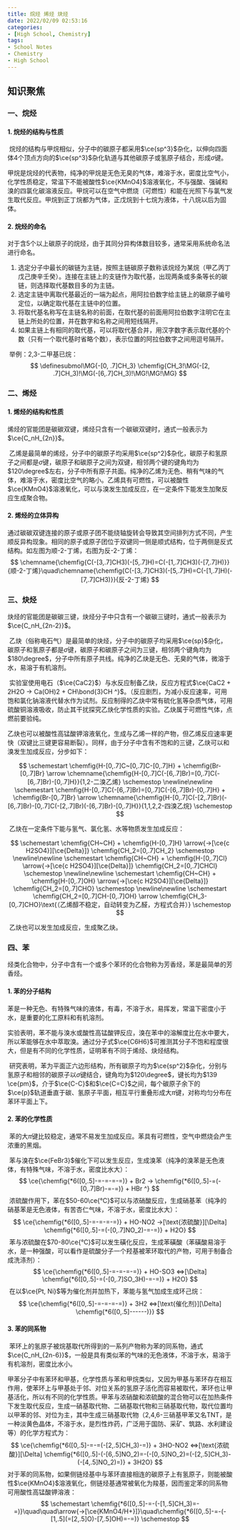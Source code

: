 ```yaml
---
title: 烷烃 烯烃 炔烃
date: 2022/02/09 02:53:16
categories:
- [High School, Chemistry]
tags:
- School Notes
- Chemistry
- High School
---
```


## 知识聚焦

### 一、烷烃

#### 1. 烷烃的结构与性质

​	烷烃的结构与甲烷相似，分子中的碳原子都采用$\ce{sp^3}$杂化，以伸向四面体4个顶点方向的$\ce{sp^3}$杂化轨道与其他碳原子或氢原子结合，形成$\sigma$键。

​	甲烷是烷烃的代表物，纯净的甲烷是无色无臭的气体，难溶于水，密度比空气小，化学性质稳定，常温下不能被酸性$\ce{KMnO4}$溶液氧化，不与强酸、强碱和溴的四氯化碳溶液反应。甲烷可以在空气中燃烧（可燃性）和能在光照下与氯气发生取代反应。甲烷到正丁烷都为气体，正戊烷到十七烷为液体，十八烷以后为固体。

#### 2. 烷烃的命名

​	对于含5个以上碳原子的烷烃，由于其同分异构体数目较多，通常采用系统命名法进行命名。

1. 选定分子中最长的碳链为主链，按照主链碳原子数称该烷烃为某烷（甲乙丙丁戊己庚辛壬癸）。连接在主链上的支链作为取代基，出现两条或多条等长的碳链，则选择取代基数目多的为主链。
2. 选定主链中离取代基最近的一端为起点，用阿拉伯数字给主链上的碳原子编号定位，以确定取代基在主链中的位置。
3. 将取代基名称写在主链名称的前面，在取代基的前面用阿拉伯数字注明它在主链上所处的位置，并在数字和名称之间用短线隔开。
4. 如果主链上有相同的取代基，可以将取代基合并，用汉字数字表示取代基的个数（只有一个取代基时省略个数），表示位置的阿拉伯数字之间用逗号隔开。

​	举例：2,3-二甲基已烷：
$$
\definesubmol\MG{-[0, .7]CH_3}
\chemfig{CH_3!\MG(-[2, .7]CH_3)!\MG(-[6,.7]CH_3)!\MG!\MG!\MG}
$$

### 二、烯烃

#### 1. 烯烃的结构和性质

​	烯烃的官能团是碳碳双键，烯烃只含有一个碳碳双键时，通式一般表示为$\ce{C_nH_{2n}}$。

​	乙烯是最简单的烯烃，分子中的碳原子均采用$\ce{sp^2}$杂化，碳原子和氢原子之间都是$\sigma$键，碳原子和碳原子之间为双键，相邻两个键的键角均为$120\degree$左右，分子中所有原子共面。纯净的乙烯为无色、稍有气味的气体，难溶于水，密度比空气的略小。乙烯具有可燃性，可以被酸性$\ce{KMnO4}$溶液氧化，可以与溴发生加成反应，在一定条件下能发生加聚反应生成聚合物。

#### 2. 烯烃的立体异构

​	通过碳碳双键连接的原子或原子团不能绕轴旋转会导致其空间排列方式不同，产生顺反异构现象。相同的原子或原子团位于双键同一侧是顺式结构，位于两侧是反式结构。如左图为顺-2-丁烯，右图为反-2-丁烯：
$$
\chemname{\chemfig{C(-[3,.7]CH3)(-[5,.7]H)=C(-[1,.7]CH3)(-[7,.7]H)}}{顺-2-丁烯}\quad\chemname{\chemfig{C(-[3,.7]CH3)(-[5,.7]H)=C(-[1,.7]H)(-[7,.7]CH3)}}{反-2-丁烯}
$$

### 三、炔烃

​	炔烃的官能团是碳碳三键，炔烃分子中只含有一个碳碳三键时，通式一般表示为$\ce{C_nH_{2n-2}}$。

​	乙炔（俗称电石气）是最简单的炔烃，分子中的碳原子均采用$\ce{sp}$杂化，碳原子和氢原子都是$\sigma$键，碳原子和碳原子之间为三键，相邻两个键角均为$180\degree$，分子中所有原子共线。纯净的乙炔是无色、无臭的气体，微溶于水，易溶于有机溶剂。

​	实验室使用电石（$\ce{CaC2}$）与水反应制备乙炔，反应方程式$\ce{CaC2 + 2H2O -> Ca(OH)2 + CH\bond{3}CH ^}$。（反应剧烈，为减小反应速率，可用饱和氯化钠溶液代替水作为试剂。反应制得的乙炔中常有硫化氢等杂质气体，可用硫酸铜溶液吸收，防止其干扰探究乙炔化学性质的实验。乙炔属于可燃性气体，点燃前要验纯。

​	乙炔也可以被酸性高锰酸钾溶液氧化，生成与乙烯一样的产物，但乙烯反应速率更快（双键比三键更容易断裂）。同样，由于分子中含有不饱和的三键，乙炔可以和溴发生加成反应，分步如下：

$$
\schemestart
\chemfig{H-[0,.7]C~[0,.7]C-[0,.7]H} + \chemfig{Br-[0,.7]Br} \arrow \chemname{\chemfig{H-[0,.7]C(-[6,.7]Br)=[0,.7]C(-[6,.7]Br)-[0,.7]H}}{1,2-二溴乙烯}
\schemestop
\newline\newline
\schemestart
\chemfig{H-[0,.7]C(-[6,.7]Br)=[0,.7]C(-[6,.7]Br)-[0,.7]H} + \chemfig{Br-[0,.7]Br} \arrow \chemname{\chemfig{H-[0,.7]C(-[2,.7]Br)(-[6,.7]Br)-[0,.7]C(-[2,.7]Br)(-[6,.7]Br)-[0,.7]H}}{1,1,2,2-四溴乙烷}
\schemestop
$$


​	乙炔在一定条件下能与氢气、氯化氢、水等物质发生加成反应：

$$
\schemestart
\chemfig{CH~CH} + \chemfig{H-[0,.7]H} \arrow{->[\ce{c H2SO4}][\ce{Delta}]} \chemfig{CH_2=[0,.7]CH_2}
\schemestop
\newline\newline
\schemestart
\chemfig{CH~CH} + \chemfig{H-[0,.7]Cl} \arrow{->[\ce{c H2SO4}][\ce{Delta}]} \chemfig{CH_2=[0,.7]CHCl}
\schemestop
\newline\newline
\schemestart
\chemfig{CH~CH} + \chemfig{H-[0,.7]OH} \arrow{->[\ce{c H2SO4}][\ce{Delta}]} \chemfig{CH_2=[0,.7]CHO}
\schemestop
\newline\newline
\schemestart
\chemfig{CH_2=[0,.7]CH-[0,.7]OH} \arrow \chemfig{CH_3-[0,.7]CHO}\text{（乙烯醇不稳定，自动转变为乙醛，方程式合并）}
\schemestop
$$

​	乙炔也可以发生加成反应，生成聚乙炔。

### 四、苯

​	烃类化合物中，分子中含有一个或多个苯环的化合物称为芳香烃，苯是最简单的芳香烃。

#### 1. 苯的分子结构

​	苯是一种无色、有特殊气味的液体，有毒，不溶于水，易挥发，常温下密度小于水，是重要的化工原料和有机溶剂。

​	实验表明，苯不能与溴水或酸性高锰酸钾反应，溴在苯中的溶解度比在水中要大，所以苯能够在水中萃取溴。通过分子式$\ce{C6H6}$可推测其分子不饱和程度很大，但是有不同的化学性质，证明苯有不同于烯烃、炔烃结构。

​	研究表明，苯为平面正六边形结构，所有碳原子均为$\ce{sp^2}$杂化，分别与氢原子和相邻的碳原子以$\sigma$键结合，键角均为$120\degree$，键长均为$139 \ce{pm}$，介于$\ce{C-C}$和$\ce{C=C}$之间，每个碳原子余下的$\ce{p}$轨道垂直于碳、氢原子平面，相互平行重叠形成大$\pi$键，对称均匀分布在苯环平面上下。

#### 2. 苯的化学性质

​	苯的大$\pi$键比较稳定，通常不易发生加成反应。苯具有可燃性，空气中燃烧会产生浓重的黑烟。

​	苯与溴在$\ce{FeBr3}$催化下可以发生反应，生成溴苯（纯净的溴苯是无色液体，有特殊气味，不溶于水，密度比水大）：
$$
\ce{\chemfig{*6([0,.5]-=-=-=-=)} + Br2 -> \chemfig{*6([0,.5]-=(-[0,.7]Br)-=-=)} + HBr ^}
$$
​	浓硫酸作用下，苯在$50-60\ce{°C}$可以与浓硝酸反应，生成硝基苯（纯净的硝基苯是无色液体，有苦杏仁气味，不溶于水，密度比水大）：
$$
\ce{\chemfig{*6([0,.5]-=-=-=-=)} + HO-NO2 ->[\text{浓硫酸}][\Delta] \chemfig{*6([0,.5]-=(-[0,.7]NO_2)-=-=)} + H2O}
$$
​	苯与浓硫酸在$70-80\ce{°C}$可以发生磺化反应，生成苯磺酸（苯磺酸易溶于水，是一种强酸，可以看作是硫酸分子一个羟基被苯环取代的产物，可用于制备合成洗涤剂）：
$$
\ce{\chemfig{*6([0,.5]-=-=-=-=)} + HO-SO3 <=>[\Delta] \chemfig{*6([0,.5]-=(-[0,.7]SO_3H)-=-=)} + H2O}
$$
​	在以$\ce{Pt, Ni}$等为催化剂并加热下，苯能与氢气加成生成环己烷：
$$
\ce{\chemfig{*6([0,.5]-=-=-=-=)} + 3H2 <=>[\text{催化剂}][\Delta] \chemfig{*6([0,.5]------)}}
$$

#### 3. 苯的同系物

​	苯环上的氢原子被烷基取代所得到的一系列产物称为苯的同系物，通式$\ce{C_nH_{2n-6}}$，一般是具有类似苯的气味的无色液体，不溶于水，易溶于有机溶剂，密度比水小。

​	甲苯分子中有苯环和甲基，化学性质与苯和甲烷类似，又因为甲基与苯环存在相互作用，使苯环上与甲基处于邻、对位关系的氢原子活化而容易被取代，苯环也让甲基活化，所以有不同的化学性质。甲苯与浓硝酸和浓硫酸的混合物可以在加热条件下发生取代反应，生成一硝基取代物、二硝基取代物和三硝基取代物，取代位置均以甲苯的邻、对位为主，其中生成三硝基取代物（2,4,6-三硝基甲苯又名TNT，是一种淡黄色晶体，不溶于水，是烈性炸药，广泛用于国防、采矿、筑路、水利建设等）的化学方程式为：
$$
\ce{\chemfig{*6([0,.5]-=-=(-[2,.5]CH_3)-=)} + 3HO-NO2 <=>[\text{浓硫酸}][\Delta] \chemfig{*6([0,.5]-(-[6,.5]NO_2)=-(-[0,.5]NO_2)=(-[2,.5]CH_3)-(-[4,.5]NO_2)=)} + 3H2O}
$$
​	对于苯的同系物，如果侧链烃基中与苯环直接相连的碳原子上有氢原子，则能被酸性$\ce{KMnO4}$溶液氧化，侧链烃基通常被氧化为羧基，因而鉴定苯的同系物可用酸性高锰酸钾溶液：
$$
\schemestart
\chemfig{*6([0,.5]-=-(-[1,.5]CH_3)=-=)}\quad\quad\arrow{->[\ce{KMnO4/H+}]}\quad\chemfig{*6([0,.5]-=-(-[1,.5](=[2,.5]O)-[7,.5]OH)=-=)}
\schemestop
$$
